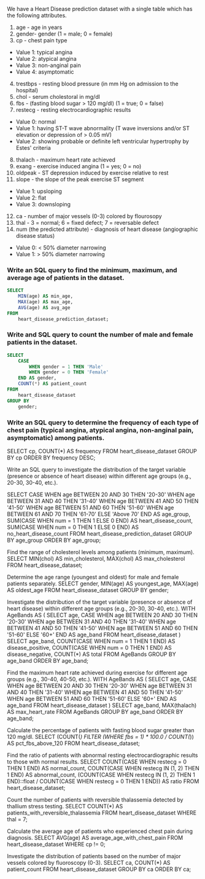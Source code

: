 
We have a Heart Disease prediction dataset with a single table which has the following attributes.

1. age - age in years
2. gender- gender (1 = male; 0 = female)
3. cp - chest pain type
- Value 1: typical angina
- Value 2: atypical angina
- Value 3: non-anginal pain
- Value 4: asymptomatic

4. trestbps - resting blood pressure (in mm Hg on admission to the hospital)
5. chol - serum cholestoral in mg/dl
6. fbs - (fasting blood sugar > 120 mg/dl)  (1 = true; 0 = false)
7. restecg - resting electrocardiographic results
 - Value 0: normal
 - Value 1: having ST-T wave abnormality (T wave inversions and/or ST elevation or depression of > 0.05 mV)
 - Value 2: showing probable or definite left ventricular hypertrophy by Estes' criteria
8. thalach - maximum heart rate achieved
9. exang - exercise induced angina (1 = yes; 0 = no)
10. oldpeak - ST depression induced by exercise relative to rest
11. slope - the slope of the peak exercise ST segment
- Value 1: upsloping
- Value 2: flat
- Value 3: downsloping
12. ca - number of major vessels (0-3) colored by flourosopy
13. thal - 3 = normal; 6 = fixed defect; 7 = reversable defect
14. num (the predicted attribute) - diagnosis of heart disease (angiographic disease status)
- Value 0: < 50% diameter narrowing
- Value 1: > 50% diameter narrowing

### Write an SQL query to find the minimum, maximum, and average age of patients in the dataset.

```sql
SELECT 
    MIN(age) AS min_age,
    MAX(age) AS max_age,
    AVG(age) AS avg_age
FROM 
    heart_disease_prediction_dataset;
```
### Write and SQL query to count the number of male and female patients in the dataset.
```sql
SELECT 
    CASE 
        WHEN gender = 1 THEN 'Male'
        WHEN gender = 0 THEN 'Female'
    END AS gender, 
    COUNT(*) AS patient_count
FROM 
    heart_disease_dataset
GROUP BY 
    gender;
```
### Write an SQL query to determine the frequency of each type of chest pain (typical angina, atypical angina, non-anginal pain, asymptomatic) among patients.

SELECT 
    cp, 
    COUNT(*) AS frequency
FROM 
    heart_disease_dataset
GROUP BY 
    cp
ORDER BY 
    frequency DESC;

Write an SQL query to investigate the distribution of the target variable (presence or absence of heart disease) within different age groups (e.g., 20-30, 30-40, etc.).

SELECT 
    CASE
        WHEN age BETWEEN 20 AND 30 THEN '20-30'
        WHEN age BETWEEN 31 AND 40 THEN '31-40'
        WHEN age BETWEEN 41 AND 50 THEN '41-50'
        WHEN age BETWEEN 51 AND 60 THEN '51-60'
        WHEN age BETWEEN 61 AND 70 THEN '61-70'
        ELSE 'Above 70'
    END AS age_group,
    SUM(CASE WHEN num = 1 THEN 1 ELSE 0 END) AS heart_disease_count,
    SUM(CASE WHEN num = 0 THEN 1 ELSE 0 END) AS no_heart_disease_count
FROM 
    heart_disease_prediction_dataset
GROUP BY 
    age_group
ORDER BY 
    age_group;

Find the range of cholesterol levels among patients (minimum, maximum).
SELECT 
    MIN(chol) AS min_cholesterol, 
    MAX(chol) AS max_cholesterol
FROM 
    heart_disease_dataset;

Determine the age range (youngest and oldest) for male and female patients separately.
SELECT 
    gender,
    MIN(age) AS youngest_age, 
    MAX(age) AS oldest_age
FROM 
    heart_disease_dataset
GROUP BY 
    gender;

Investigate the distribution of the target variable (presence or absence of heart disease) within different age groups (e.g., 20-30, 30-40, etc.).
WITH AgeBands AS (
    SELECT
        age,
        CASE 
            WHEN age BETWEEN 20 AND 30 THEN '20-30'
            WHEN age BETWEEN 31 AND 40 THEN '31-40'
            WHEN age BETWEEN 41 AND 50 THEN '41-50'
            WHEN age BETWEEN 51 AND 60 THEN '51-60'
            ELSE '60+'
        END AS age_band
    FROM 
        heart_disease_dataset
)
SELECT 
  age_band,
  COUNT(CASE WHEN num = 1 THEN 1 END) AS disease_positive,
  COUNT(CASE WHEN num = 0 THEN 1 END) AS disease_negative,
  COUNT(*) AS total
FROM 
  AgeBands
GROUP BY 
  age_band
ORDER BY 
  age_band;


  Find the maximum heart rate achieved during exercise for different age groups (e.g., 30-40, 40-50, etc.).
  WITH AgeBands AS (
    SELECT
        age,
        CASE 
            WHEN age BETWEEN 20 AND 30 THEN '20-30'
            WHEN age BETWEEN 31 AND 40 THEN '31-40'
            WHEN age BETWEEN 41 AND 50 THEN '41-50'
            WHEN age BETWEEN 51 AND 60 THEN '51-60'
            ELSE '60+'
        END AS age_band
    FROM 
        heart_disease_dataset
)
SELECT 
    age_band, 
    MAX(thalach) AS max_heart_rate
FROM 
    AgeBands 
GROUP BY 
    age_band
ORDER BY 
    age_band;

Calculate the percentage of patients with fasting blood sugar greater than 120 mg/dl.
SELECT 
    (COUNT(*) FILTER (WHERE fbs = 1) * 100.0 / COUNT(*)) AS pct_fbs_above_120
FROM 
    heart_disease_dataset;

Find the ratio of patients with abnormal resting electrocardiographic results to those with normal results.
SELECT 
    COUNT(CASE WHEN restecg = 0 THEN 1 END) AS normal_count,
    COUNT(CASE WHEN restecg IN (1, 2) THEN 1 END) AS abnormal_count,
    (COUNT(CASE WHEN restecg IN (1, 2) THEN 1 END)::float / COUNT(CASE WHEN restecg = 0 THEN 1 END)) AS ratio
FROM 
    heart_disease_dataset;

Count the number of patients with reversible thalassemia detected by thallium stress testing.
SELECT 
    COUNT(*) AS patients_with_reversible_thalassemia
FROM 
    heart_disease_dataset
WHERE 
    thal = 7;

Calculate the average age of patients who experienced chest pain during diagnosis.
SELECT 
    AVG(age) AS average_age_with_chest_pain
FROM 
    heart_disease_dataset
WHERE 
    cp != 0;

Investigate the distribution of patients based on the number of major vessels colored by fluoroscopy (0-3).
SELECT 
    ca, 
    COUNT(*) AS patient_count
FROM 
    heart_disease_dataset
GROUP BY 
    ca
ORDER BY 
    ca;
